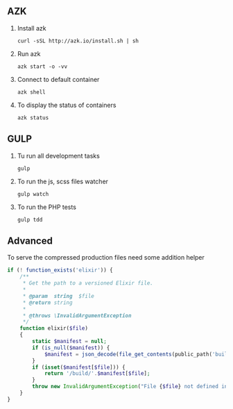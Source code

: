 AZK
----------------

1. Install azk

    ```curl -sSL http://azk.io/install.sh | sh```
1. Run azk

    ```azk start -o -vv```

1. Connect to default container

    ```azk shell```

1. To display the status of containers

    ```azk status```
    
GULP
----
1. Tu run all development tasks

    ```gulp```
1. To run the js, scss files watcher

    ```gulp watch```
    
1. To run the PHP tests
    
    ```gulp tdd```

Advanced
--------
To serve the compressed production files need some addition helper

```php
if (! function_exists('elixir')) {
    /**
     * Get the path to a versioned Elixir file.
     *
     * @param  string  $file
     * @return string
     *
     * @throws \InvalidArgumentException
     */
    function elixir($file)
    {
        static $manifest = null;
        if (is_null($manifest)) {
            $manifest = json_decode(file_get_contents(public_path('build/rev-manifest.json')), true);
        }
        if (isset($manifest[$file])) {
            return '/build/'.$manifest[$file];
        }
        throw new InvalidArgumentException("File {$file} not defined in asset manifest.");
    }
}
```
